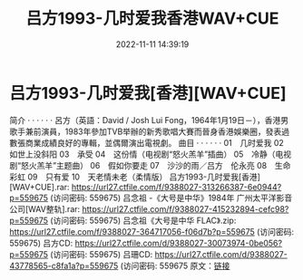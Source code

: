 ﻿---
title: 吕方1993-几时爱我香港WAV+CUE
date: 2022-11-11 14:39:19
categories: WAV车载音乐、镜像
tags: 华语中文
---
# 吕方1993-几时爱我[香港][WAV+CUE]

简介
· · · · · ·
呂方（英語：David / Josh Lui
Fong，1964年1月19日－），香港男歌手兼前演員，1983年參加TVB举辦的新秀歌唱大賽而晉身香港娛樂圈，發表過數張商業成績良好的專輯，並偶爾演出電視劇。
曲目
· · · · · ·
01　几时爱我
02　如世上没斜阳
03　承受
04　这份情（电视剧“怒火羔羊”插曲）
05　冷静（电视剧“怒火羔羊”主题曲）
06　假如你要走
07　沙沙的雨／吕方　伦永亮
08　生命彩虹
09　只有爱
10　天老情未老（柔情版）
吕方1993-几时爱我[香港][WAV+CUE].rar: https://url27.ctfile.com/f/9388027-313266387-6e0944?p=559675
(访问密码: 559675)
吕念祖 -《大号是中华》1984年 广州太平洋影音公司[WAV整轨].rar: https://url27.ctfile.com/f/9388027-415232894-cefc98?p=559675
(访问密码: 559675)
吕念祖《大号是中华 FLAC》.zip: https://url27.ctfile.com/f/9388027-364717056-f06d7b?p=559675
(访问密码: 559675)
吕方CD: https://url27.ctfile.com/d/9388027-30073974-0be056?p=559675
(访问密码: 559675)
吕珊CD: https://url27.ctfile.com/d/9388027-43778565-c8fa1a?p=559675
(访问密码: 559675
原文：[链接](https://blog.sina.com.cn/s/blog_1647c7e760103105z.html)